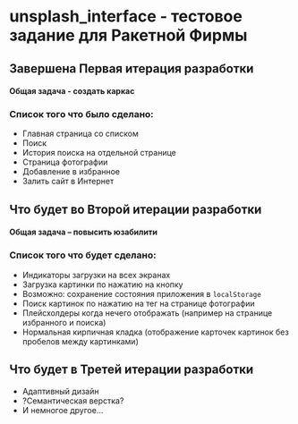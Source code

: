 # unsplash_interface - тестовое задание для Ракетной Фирмы

## Завершена Первая итерация разработки
#### Общая задача - создать каркас
### Список того что было сделано:
- Главная страница со списком
- Поиск
- История поиска на отдельной странице
- Страница фотографии
- Добавление в избранное
- Залить сайт в Интернет

## Что будет во Второй итерации разработки
#### Общая задача – повысить юзабилити
### Список того что будет сделано:
- Индикаторы загрузки на всех экранах
- Загрузка картинки по нажатию на кнопку
- Возможно: сохранение состояния приложения в `localStorage`
- Поиск картинок по нажатию на тег на странице фотографии
- Плейсхолдеры когда нечего отображать (например на странице избранного и поиска)
- Нормальная кирпичная кладка (отображение карточек картинок без пробелов между картинками)

## Что будет в Третей итерации разработки
- Адаптивный дизайн
- ?Семантическая верстка?
- И немногое другое...
